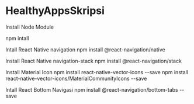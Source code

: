 # HealthyAppsSkripsi

Install Node Module

npm intall

Intall React Native navigation
npm install @react-navigation/native

Install React Native navigation-stack
npm install @react-navigation/stack


Install Material Icon
npm install react-native-vector-icons --save
npm install react-native-vector-icons/MaterialCommunityIcons --save


Intall React Bottom Navigasi
npm install @react-navigation/bottom-tabs --save


